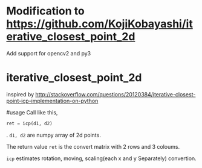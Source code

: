 # Modification to https://github.com/KojiKobayashi/iterative_closest_point_2d
Add support for opencv2 and py3

# iterative_closest_point_2d

inspired by http://stackoverflow.com/questions/20120384/iterative-closest-point-icp-implementation-on-python

#usage
Call like this,
```python
ret = icp(d1, d2)
```
.
`d1, d2` are numpy array of 2d points.

The return value `ret` is the convert matrix with 2 rows and 3 coloums.

`icp` estimates rotation, moving, scaling(each x and y Separately) convertion.
